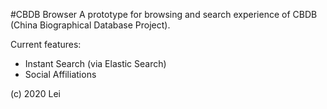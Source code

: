 #CBDB Browser
A prototype for browsing and search experience of CBDB (China Biographical Database Project).

Current features: 
 - Instant Search (via Elastic Search)
 - Social Affiliations

(c) 2020 Lei

